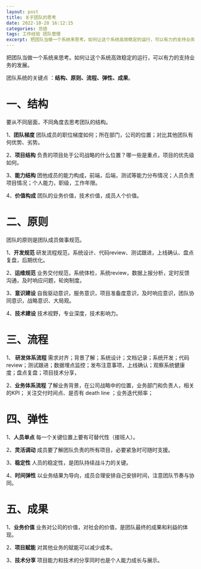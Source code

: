 ```yaml
---
layout: post
title: 关于团队的思考
date: 2022-10-20 16:12:15
categories: 总结  
tags: 工作经验 团队管理
excerpt: 把团队当做一个系统来思考。如何让这个系统高效稳定的运行，可以有力的支持业务的发展。
---
```


把团队当做一个系统来思考。如何让这个系统高效稳定的运行，可以有力的支持业务的发展。

团队系统的关键点 ：**结构、原则、流程、弹性、成果**。

# 一、结构

 要从不同层面，不同角度去思考团队的结构。
 
 1、**团队梯度** 团队成员的职位梯度如何；所在部门，公司的位置；对比其他团队有何优势、劣势。
 
 2、**项目结构** 负责的项目处于公司战略的什么位置？哪一些是重点，项目的优先级如何。
 
 3、**能力结构** 团他成员的能力构成，前端，后端，测试等能力分布情况；人员负责项目情况；个人能力，职级，工作年限。
 
 4、**价值构成** 团队的业务价值，技术价值，成员人个价值。


# 二、原则

团队的原则是团队成员做事规范。 

1、**开发规范**  研发流程规范，系统设计、代码review、测试跟进，上线确认、盘点复盘，后期优化。

2、**运维规范** 业务交付规范，系统体检，系统review，数据上报分析，定时反馈沟通，及时响应问题，轮岗制度。

3、**意识建设**  自我驱动意识，服务意识，项目准备度意识，及时响应意识，团队协同意识，战略意识、大局观。

4、**技术建设**  技术视野，专业深度，技术影响力。

# 三、流程

1、 **研发体系流程** 需求对齐；背景了解；系统设计；文档记录；系统开发；代码review；测试跟进；数据埋点监控；发布注意事项，上线确认；观察系统健康度；盘点复盘；项目技术分享，

2、**业务体系流程**  了解业务背景，在公司战略中的位置，业务部门和负责人，相关的KPI； 关注交付时间点、是否有 death line ；业务迭代频率；  

# 四、弹性

1、**人员单点**   每一个关键位置上要有可替代性（接班人）。

2、**灵活调动**  成员要了解团队负责的所有项目，必要紧急时可随时支援。

3、**稳定性**  人员的稳定性，是团队持续战斗力的关键。

4、**时间弹性**  以业务结果为导向，成员合理安排自己安排时间，注意团队节奏与协同。

# 五、成果

1、**业务价值** 业务对公司的价值，对社会的价值，是团队最终的成果和利益的体现。

2、**项目赋能** 对其他业务的赋能可以减少成本。

3、**技术分享** 项目能力和技术的分享同时也是个人能力成长与展示。

	